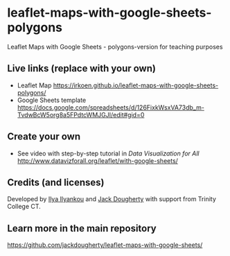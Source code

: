 # leaflet-maps-with-google-sheets-polygons
Leaflet Maps with Google Sheets - polygons-version for teaching purposes

## Live links (replace with your own)
- Leaflet Map https://irkoen.github.io/leaflet-maps-with-google-sheets-polygons/
- Google Sheets template https://docs.google.com/spreadsheets/d/126FixkWsxVA73db_m-TvdwBcW5org8a5FPdtcWMJGJI/edit#gid=0

## Create your own
- See video with step-by-step tutorial in *Data Visualization for All* http://www.datavizforall.org/leaflet/with-google-sheets/

## Credits (and licenses)
Developed by [Ilya Ilyankou](https://github.com/ilyankou) and [Jack Dougherty](https://github.com/jackdougherty) with support from Trinity College CT.

## Learn more in the main repository
https://github.com/jackdougherty/leaflet-maps-with-google-sheets/
